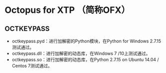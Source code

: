 # Octopus for XTP （简称OFX） 
## OCTKEYPASS
* octkeypass.pyd：进行加解密的Python模块，在Python for Windows 2.7.15测试通过。
* octkeypass.dll：进行加解密的动态库，在Windows 7 /10上测试通过。
* octkeypass.so：进行加解密的动态库，在Python 2.7.15 on Ubuntu 14.04 / Centos 7测试通过。
